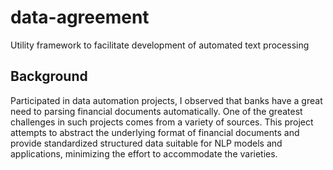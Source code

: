 # data-agreement
Utility framework to facilitate development of automated text processing
## Background
Participated in data automation projects, I observed that banks have a great need to parsing financial documents automatically. One of the greatest challenges in such projects comes from a variety of sources. This project attempts to abstract the underlying format of financial documents and provide standardized structured data suitable for NLP models and applications, minimizing the effort to accommodate the varieties.